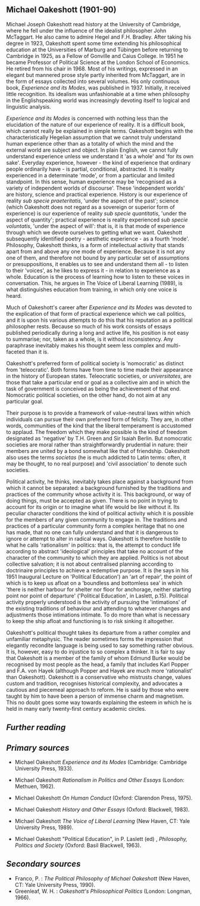 ## **Michael Oakeshott (1901-90)**

Michael Joseph Oakeshott read history at the University of Cambridge, where he fell under the influence of the idealist philosopher John McTaggart. He also came to admire Hegel and F.H. Bradley. After taking his degree in 1923, Oakeshott spent some time extending his philosophical education at the Universities of Marburg and Tübingen before returning to Cambridge in 1925, as a Fellow of Gonville and Caius College. In 1951 he became Professor of Political Science at the London School of Economics. He retired from his chair in 1968. Most of his writings, expressed in an elegant but mannered prose style partly inherited from McTaggart, are in the form of essays collected into several volumes. His only continuous book, *Experience and its Modes*, was published in 1937. Initially, it received little recognition. Its idealism was unfashionable at a time when philosophy in the Englishspeaking world was increasingly devoting itself to logical and linguistic analysis.

*Experience and its Modes* is concerned with nothing less than the elucidation of the nature of our experience of reality. It is a difficult book, which cannot really be explained in simple terms. Oakeshott begins with the characteristically Hegelian assumption that we cannot truly understand human experience other than as a totality of which the mind and the external world are subject and object. In plain English, we cannot fully understand experience unless we understand it 'as a whole' and 'for its own sake'. Everyday experience, however - the kind of experience that ordinary people ordinarily have - is partial, conditional, abstracted. It is reality experienced in a determinate 'mode', or from a particular and limited standpoint. In this sense, human experience may be 'recognised as a variety of independent worlds of discourse'. These 'independent worlds' are history, science and practical experience. History is our experience of reality *sub specie praeteritatis*, 'under the aspect of the past'; science (which Oakeshott does not regard as a sovereign or superior form of experience) is our experience of reality *sub specie quantitatis*, 'under the aspect of quantity'; practical experience is reality experienced *sub specie voluntatis*, 'under the aspect of will': that is, it is that mode of experience through which we devote ourselves to getting what we want. Oakeshott subsequently identified poetry - aesthetic experience - as a fourth 'mode'. Philosophy, Oakeshott thinks, is a form of intellectual activity that stands apart from and above any one mode of experience. Because it is not any one of them, and therefore not bound by any particular set of assumptions or presuppositions, it enables us to see and understand them all - to listen to their 'voices', as he likes to express it - in relation to experience as a whole. Education is the process of learning how to listen to these voices in conversation. This, he argues in The Voice of Liberal Learning (1989), is what distinguishes education from training, in which only one voice is heard.

Much of Oakeshott's career after *Experience and its Modes* was devoted to the explication of that form of practical experience which we call politics, and it is upon his various attempts to do this that his reputation as a political philosopher rests. Because so much of his work consists of essays published periodically during a long and active life, his position is not easy to summarise; nor, taken as a whole, is it without inconsistency. Any paraphrase inevitably makes his thought seem less complex and multi-faceted than it is.

Oakeshott's preferred form of political society is 'nomocratic' as distinct from 'teleocratic'. Both forms have from time to time made their appearance in the history of European states. Teleocratic societies, or *universitates*, are those that take a particular end or goal as a collective aim and in which the task of government is conceived as being the achievement of that end. Nomocratic political societies, on the other hand, do not aim at any particular goal.

Their purpose is to provide a framework of value-neutral laws within which individuals can pursue their own preferred form of felicity. They are, in other words, communities of the kind that the liberal temperament is accustomed to applaud. The freedom which they make possible is the kind of freedom designated as 'negative' by T.H. Green and Sir Isaiah Berlin. But nomocratic societies are moral rather than straightforwardly prudential in nature: their members are united by a bond somewhat like that of friendship. Oakeshott also uses the terms *societas* (he is much addicted to Latin terms: often, it may be thought, to no real purpose) and 'civil association' to denote such societies.

Political activity, he thinks, inevitably takes place against a background from which it cannot be separated: a background furnished by the traditions and practices of the community whose activity it is. This background, or way of doing things, must be accepted as given. There is no point in trying to account for its origin or to imagine what life would be like without it. Its peculiar character conditions the kind of political activity which it is possible for the members of any given community to engage in. The traditions and practices of a particular community form a complex heritage that no one has made, that no one can fully understand and that it is dangerous to ignore or attempt to alter in radical ways. Oakeshott is therefore hostile to what he calls 'rationalism' in politics: that is, the attempt to conduct life according to abstract 'ideological' principles that take no account of the character of the community to which they are applied. Politics is not about collective salvation; it is not about centralised planning according to doctrinaire principles to achieve a redemptive purpose. It is (he says in his 1951 Inaugural Lecture on 'Political Education') an 'art of repair', the point of which is to keep us afloat on a 'boundless and bottomless sea' in which 'there is neither harbour for shelter nor floor for anchorage, neither starting point nor point of departure' ('Political Education', in Laslett, p.15). Political activity properly understood is the activity of pursuing the 'intimations' of the existing traditions of behaviour and attending to whatever changes and adjustments those intimations intimate. To do more than what is necessary to keep the ship afloat and functioning is to risk sinking it altogether.

Oakeshott's political thought takes its departure from a rather complex and unfamiliar metaphysic. The reader sometimes forms the impression that elegantly recondite language is being used to say something rather obvious. It is, however, easy to do injustice to so complex a thinker. It is fair to say that Oakeshott is a member of the family of whom Edmund Burke would be recognised by most people as the head, a family that includes Karl Popper and F.A. von Hayek (although Popper and Hayek are much more 'rationalist' than Oakeshott). Oakeshott is a conservative who mistrusts change, values custom and tradition, recognises historical complexity, and advocates a cautious and piecemeal approach to reform. He is said by those who were taught by him to have been a person of immense charm and magnetism. This no doubt goes some way towards explaining the esteem in which he is held in many early twenty-first century academic circles.

## *Further reading*

## *Primary sources*

- Michael Oakeshott *Experience and its Modes* (Cambridge: Cambridge University Press, 1933).
- Michael Oakeshott *Rationalism in Politics and Other Essays* (London: Methuen, 1962).
- Michael Oakeshott *On Human Conduct* (Oxford: Clarendon Press, 1975).

- Michael Oakeshott *History and Other Essays* (Oxford: Blackwell, 1983).
- Michael Oakeshott *The Voice of Liberal Learning* (New Haven, CT: Yale University Press, 1989).
- Michael Oakeshott "Political Education", in P. Laslett (ed) , *Philosophy, Politics and Society* (Oxford: Basil Blackwell, 1963).

## *Secondary sources*

- Franco, P. : *The Political Philosophy of Michael Oakeshott* (New Haven, CT: Yale University Press, 1990).
- Greenleaf, W. H. : *Oakeshott's Philosophical Politics* (London: Longman, 1966).